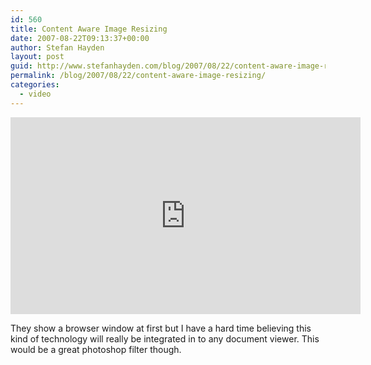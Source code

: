 ```yaml
---
id: 560
title: Content Aware Image Resizing
date: 2007-08-22T09:13:37+00:00
author: Stefan Hayden
layout: post
guid: http://www.stefanhayden.com/blog/2007/08/22/content-aware-image-resizing/
permalink: /blog/2007/08/22/content-aware-image-resizing/
categories:
  - video
---
```

<iframe width="560" height="315" src="http://www.youtube.com/v/qadw0BRKeMk" title="YouTube video player" frameborder="0" allow="accelerometer; autoplay; clipboard-write; encrypted-media; gyroscope; picture-in-picture" allowfullscreen></iframe>

They show a browser window at first but I have a hard time believing this kind of technology will really be integrated in to any document viewer. This would be a great photoshop filter though.